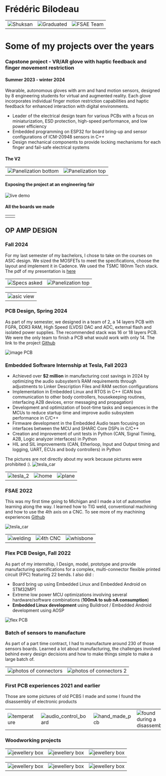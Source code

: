 # Frédéric Bilodeau

<table>
    <tr>
        <td><img src="./images/shuksan.jpg" alt="Shuksan" /></td>
        <td><img src="./images/graduated.jpg" alt="Graduated" /></td>
        <td><img src="./images/fsae_team.jpg" alt="FSAE Team" /></td>
    </tr>
</table>

# Some of my projects over the years

### Capstone project - VR/AR glove with haptic feedback and finger movement restriction

#### Summer 2023 - winter 2024

Wearable, autonomous gloves with arm and hand motion sensors, designed by 8 engineering students for virtual and augmented reality. Each glove incorporates individual finger motion restriction capabilities and haptic feedback for enhanced interaction with digital environments.

- Leader of the electrical design team for various PCBs with a focus on miniaturization, ESD protection, high-speed performance, and low power efficiency
- Embedded programming on ESP32 for board bring-up and sensor configurations of ICM-20948 sensors in C++
- Design mechanical components to provide locking mechanisms for each finger and fail-safe electrical systems

#### The V2

<table>
    <tr>
        <td><img src="./images/capstone/panel_top.jpg"  alt="Panelization bottom" /></td>
        <td><img src="./images/capstone/panel_bottom.jpg"  alt="Panelization top"/></td>
    </tr>
</table>

#### Exposing the project at an engineering fair

![live demo](./images/capstone/live_action.jpg)

#### All the boards we made

<table>
    <tr>
        <td><img src="./images/capstone/pcb_image_2.jpg"  alt="" /></td>
        <td><img src="./images/capstone/mec_proto_final.jpg"  alt="" /></td>
    </tr>
</table>

## OP AMP DESIGN

### Fall 2024

For my last semester of my bachelors, I chose to take on the courses on ASIC design. We sized the MOSFETs to meet the specifications, choose the layout and implement it in Cadence. We used the TSMC 180nm Tech stack.
The pdf of my presentation is [here](./images/opamp/presentation.pdf)

<table>
    <tr>
        <td><img src="./images/opamp/specs.png"  alt="Specs asked" /></td>
        <td><img src="./images/opamp/schematic_cadence.png"  alt="Panelization top"/></td>
    </tr>
</table>
<table>
    <tr>
        <td><img src="./images/opamp/design_1.png"  alt="asic view"/></td>
    </tr>
</table>

### PCB Design, Spring 2024

As part of my semester, we designed in a team of 2, a 14 layers PCB with FGPA, DDR3 RAM, High Speed (LVDS) DAC and ADC, external flash and isolated power supplies. The recommended stack was 16 or 18 layers PCB.
We were the only team to finish a PCB what would work with only 14.
The link to the project [Github](https://github.com/Raesangur/UdeS_S7_APP1)

![image PCB](./images/pcb_s7/top_bottom.jpg)

### Embedded Software Internship at Tesla, Fall 2023

- Achieved over **$2 million** in manufacturing cost savings in 2024 by optimizing the audio subsystem’s RAM requirements
  through adjustments to Linker Description Files and RAM section configurations
- Implementation in Embedded Linux and RTOS in C++ (CAN bus communication to other body controllers, housekeeping
  routines, interfacing A2B devices, error messaging and propagation)
- Development and optimization of boot-time tasks and sequences in the MCUs to reduce startup time and improve
  audio subsystem performance in C/C++
- Firmware development in the Embedded Audio team focusing on interfaces between the MCU and SHARC Core DSPs
  in C/C++
- Creation and improvement of unit tests in Python (CAN, Signal Timing, A2B, Logic analyzer interfaces) in Python
- HIL and SIL improvements (CAN, Etherloop, Input and Output timing and logging, UART, ECUs and body controllers) in Python

The pictures are not directly about my work because pictures were prohibited :).
![tesla_car](./images/tesla/tesla_1.jpg)

<table>
    <tr>
        <td><img src="./images/tesla/tesla_2.jpg"  alt="tesla_2"/></td>
        <td><img src="./images/tesla/home.jpg"  alt="home" /></td>
        <td><img src="./images/tesla/plane.jpg"  alt="plane"/></td>
    </tr>
</table>

### FSAE 2022

This was my first time going to Michigan and I made a lot of automotive learning along the way.
I learned how to TIG weld, conventional machining and how to use the 4th axis on a CNC.
To see more of my machining experiences [Github](https://github.com/freder202/Machining)

![tesla_car](./images/fsae_2022/team.jpg)

<table>
    <tr>
        <td><img src="./images/fsae_2022/fsae-frame-welding-1.jpg"  alt="welding"/></td>
        <td><img src="./images/fsae_2022/eyelet-during.jpg"  alt="4th CNC" /></td>
        <td><img src="./images/fsae_2022/fsae-frame-welding-3.jpg"  alt="whisbone" /></td>
    </tr>
</table>

### Flex PCB Design, Fall 2022

As part of my internship, I Design, model, prototype and provide manufacturing specifications for a complex, multi-connector flexible printed circuit (FPC) featuring 22 bends.
I also did :

- Board bring up using Embedded Linux and Embedded Android on STM32MP1
- Extreme low power MCU optimizations involving several hardware/software combinations (**100mA to sub nA consumption**)
- **Embedded Linux development** using Buildroot / Embedded Android development using AOSP

![flex PCB](./images/krag/flex_pcb.jpg)

### Batch of sensors to manufacture 
 As part of a part time contract, I had to manufacture around 230 of those sensors boards.
 Learned a lot about manufacturing, the challenges involved behind every design decisions and how to make things simple to make a large batch of.
<table>
    <tr>
        <td><img src="./images/sensors/connectors.jpg"  alt="photos of connectors" /></td>
        <td><img src="./images/sensors/connectors_2.jpg"  alt="photos of connectors 2"/></td>
    </tr>
</table>



### First PCB experiences 2021 and earlier 
Those are some pictures of old PCBS I made and some I found the disassembly of electronic products
<table>
    <tr>
        <td><img src="./images/first_pcbs/temp.jpg"  alt="temperature" /></td>
        <td><img src="./images/first_pcbs/audio.jpg"  alt="audio_control_board"/></td>
        <td><img src="./images/first_pcbs/18_hand_made.jpg"  alt="hand_made_pcb" /></td>
        <td><img src="./images/first_pcbs/funny.jpg"  alt="found during a disassembly"/></td>
    </tr>
</table>




### Woodworking projects
<table>
    <tr>
        <td><img src="./images/wood/wood_1.jpg"  alt="jewellery box" /></td>
        <td><img src="./images/wood/book (3).jpg"  alt="jewellery box" /></td>
        <td><img src="./images/wood/bookshelf (2).jpg"  alt="jewellery box" /></td
    </tr>
</table>
<table>
    <tr>
        <td><img src="./images/wood/bookshelf_2.jpg"  alt="jewellery box" /></td>
        <td><img src="./images/wood/cutting_1.jpg"  alt="jewellery box" /></td>
        <td><img src="./images/wood/bowl.jpg"  alt="jewellery box" /></td
    </tr>
</table>
